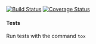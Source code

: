 [![Build Status](https://travis-ci.org/benpetty/code-katas.svg?branch=master)](https://travis-ci.org/benpetty/code-katas) [![Coverage Status](https://coveralls.io/repos/github/benpetty/code-katas/badge.svg?branch=master)](https://coveralls.io/github/benpetty/code-katas?branch=master)


#### Tests
Run tests with the command `tox`
